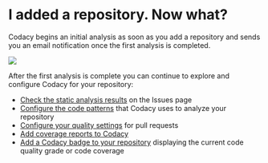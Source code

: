 # I added a repository. Now what?

Codacy begins an initial analysis as soon as you add a repository and sends you an email notification once the first analysis is completed.

![](/images/screencapture-app-dev-codacy-org-manual-Codacy-codacy-scalameta-dashboard-2019-11-04-21_56_19.png)

After the first analysis is complete you can continue to explore and configure Codacy for your repository:

-   [Check the static analysis results](../repositories/issues-view.md) on the Issues page
-   [Configure the code patterns](../repositories-configure/code-patterns.md) that Codacy uses to analyze your repository
-   [Configure your quality settings](../repositories/quality-settings.md) for pull requests
-   [Add coverage reports to Codacy](/coverage-reporter/)
-   [Add a Codacy badge to your repository](../repositories/badges.md) displaying the current code quality grade or code coverage
